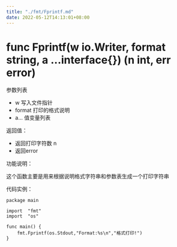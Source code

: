 ```yaml
---
title: "./fmt/Fprintf.md"
date: 2022-05-12T14:13:01+08:00
---
```

# func Fprintf(w io.Writer, format string, a ...interface{}) (n int, err error)

参数列表

- w 写入文件指针
- format 打印的格式说明 
- a... 值变量列表

返回值：

- 返回打印字符数 n
- 返回error

功能说明：

这个函数主要是用来根据说明格式字符串和参数表生成一个打印字符串

代码实例：

 	package main
	
	import 	"fmt"
	import  "os"
		
	func main() {
		fmt.Fprintf(os.Stdout,"Format:%s\n","格式打印!")
	}
